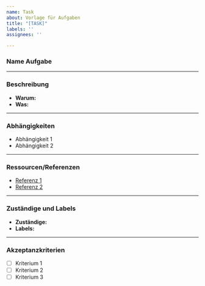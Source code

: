 ```yaml
---
name: Task
about: Vorlage für Aufgaben
title: "[TASK]"
labels: ''
assignees: ''

---
```


### **Name Aufgabe**
<!-- Ein klarer und prägnanter Titel, der die Aufgabe zusammenfasst. -->

---

### **Beschreibung**
<!-- Eine detaillierte Beschreibung der Aufgabe. Erkläre das "Warum" und "Was". -->
- **Warum:** <!-- Erkläre den Zweck dieser Aufgabe und ihre Bedeutung. -->
- **Was:** <!-- Beschreibe, was getan werden muss. -->

---

### **Abhängigkeiten**
<!-- Identifiziere Abhängigkeiten oder Blocker für diese Aufgabe. -->
- Abhängigkeit 1  
- Abhängigkeit 2  

---

### **Ressourcen/Referenzen**
<!-- Verlinke relevante Dokumentationen, Dateien oder Diskussionen. -->
- [Referenz 1](#)  
- [Referenz 2](#)  

---

### **Zuständige und Labels**
- **Zuständige:** <!-- Füge die verantwortlichen Teammitglieder hinzu. -->
- **Labels:** <!-- Füge Labels wie Verbesserung, Fehler, Dokumentation usw. hinzu, um das Issue zu kategorisieren. -->

---

### **Akzeptanzkriterien**
<!-- Definiere klare und messbare Kriterien, die die Erledigung der Aufgabe beschreiben. -->
- [ ] Kriterium 1  
- [ ] Kriterium 2  
- [ ] Kriterium 3
